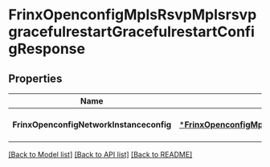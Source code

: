 # FrinxOpenconfigMplsRsvpMplsrsvpgracefulrestartGracefulrestartConfigResponse

## Properties
Name | Type | Description | Notes
------------ | ------------- | ------------- | -------------
**FrinxOpenconfigNetworkInstanceconfig** | [***FrinxOpenconfigMplsRsvpMplsrsvpgracefulrestartGracefulrestartConfig**](frinx.openconfig.mpls.rsvp.mplsrsvpgracefulrestart.gracefulrestart.Config.md) |  | [optional] [default to null]

[[Back to Model list]](../README.md#documentation-for-models) [[Back to API list]](../README.md#documentation-for-api-endpoints) [[Back to README]](../README.md)


